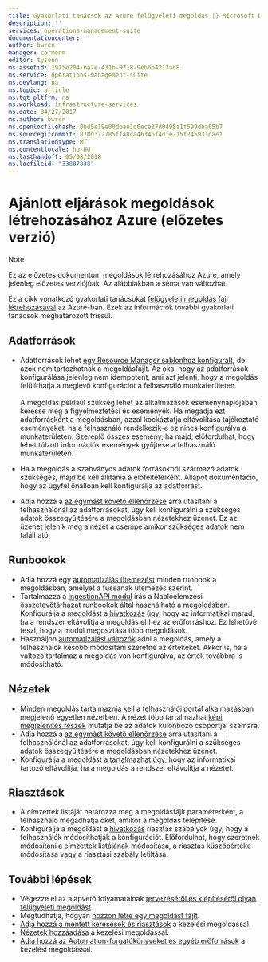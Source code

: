 ```yaml
---
title: Gyakorlati tanácsok az Azure felügyeleti megoldás |} Microsoft Docs
description: ''
services: operations-management-suite
documentationcenter: ''
author: bwren
manager: carmonm
editor: tysonn
ms.assetid: 1915e204-ba7e-431b-9718-9eb6b4213ad8
ms.service: operations-management-suite
ms.devlang: na
ms.topic: article
ms.tgt_pltfrm: na
ms.workload: infrastructure-services
ms.date: 04/27/2017
ms.author: bwren
ms.openlocfilehash: 0bd5e19e00dbae1d0ece27d0498a1f599dba05b7
ms.sourcegitcommit: 870d372785ffa8ca46346f4dfe215f245931dae1
ms.translationtype: MT
ms.contentlocale: hu-HU
ms.lasthandoff: 05/08/2018
ms.locfileid: "33887838"
---
```

# <a name="best-practices-for-creating-management-solutions-in-azure-preview"></a>Ajánlott eljárások megoldások létrehozásához Azure (előzetes verzió)
> [!NOTE]
> Ez az előzetes dokumentum megoldások létrehozásához Azure, amely jelenleg előzetes verziójúak. Az alábbiakban a séma van változhat.  

Ez a cikk vonatkozó gyakorlati tanácsokat [felügyeleti megoldás fájl létrehozásával](monitoring-solutions-solution-file.md) az Azure-ban.  Ezek az információk további gyakorlati tanácsok meghatározott frissül.

## <a name="data-sources"></a>Adatforrások
- Adatforrások lehet [egy Resource Manager sablonhoz konfigurált](../log-analytics/log-analytics-template-workspace-configuration.md), de azok nem tartozhatnak a megoldásfájlt.  Az oka, hogy az adatforrások konfigurálása jelenleg nem idempotent, ami azt jelenti, hogy a megoldás felülírhatja a meglévő konfigurációt a felhasználó munkaterületen.<br><br>A megoldás például szükség lehet az alkalmazások eseménynaplójában keresse meg a figyelmeztetési és események.  Ha megadja ezt adatforrásként a megoldásban, azzal kockáztatja eltávolítása tájékoztató eseményeket, ha a felhasználó rendelkezik-e ez nincs konfigurálva a munkaterületen.  Szereplő összes esemény, ha majd, előfordulhat, hogy lehet túlzott információk események gyűjtése a felhasználó munkaterületen.

- Ha a megoldás a szabványos adatok forrásokból származó adatok szükséges, majd be kell állítania a előfeltételként.  Állapot dokumentáció, hogy az ügyfél önállóan kell konfigurálja az adatforrást.  
- Adja hozzá a [az egymást követő ellenőrzése](../log-analytics/log-analytics-view-designer-tiles.md) arra utasítani a felhasználónál az adatforrásokat, úgy kell konfigurálni a szükséges adatok összegyűjtésére a megoldásban nézetekhez üzenet.  Ez az üzenet jelenik meg a nézet a csempe amikor szükséges adatok nem található.


## <a name="runbooks"></a>Runbookok
- Adja hozzá egy [automatizálás ütemezést](../automation/automation-schedules.md) minden runbook a megoldásban, amelyet a fussanak ütemezés szerint.
- Tartalmazza a [IngestionAPI modul](https://www.powershellgallery.com/packages/OMSIngestionAPI/1.5) írás a Naplóelemzési összetevőtárházat runbookok által használható a megoldásban.  Konfigurálja a megoldást a [hivatkozás](monitoring-solutions-solution-file.md#solution-resource) úgy, hogy az informatikai marad, ha a rendszer eltávolítja a megoldás ehhez az erőforráshoz.  Ez lehetővé teszi, hogy a modul megosztása több megoldások.
- Használjon [automatizálási változók](../automation/automation-schedules.md) adni a megoldás, amely a felhasználók később módosítani szeretné az értékeket.  Akkor is, ha a változó tartalmaz a megoldás van konfigurálva, az érték továbbra is módosítható.

## <a name="views"></a>Nézetek
- Minden megoldás tartalmaznia kell a felhasználói portál alkalmazásban megjelenő egyetlen nézetben.  A nézet több tartalmazhat [képi megjelenítés részek](../log-analytics/log-analytics-view-designer-parts.md) mutatja be az adatok különböző csoportjai számára.
- Adja hozzá a [az egymást követő ellenőrzése](../log-analytics/log-analytics-view-designer-tiles.md) arra utasítani a felhasználónál az adatforrásokat, úgy kell konfigurálni a szükséges adatok összegyűjtésére a megoldásban nézetekhez üzenet.
- Konfigurálja a megoldást a [tartalmazhat](monitoring-solutions-solution-file.md#solution-resource) úgy, hogy az informatikai tartozó eltávolítja, ha a megoldás a rendszer eltávolítja a nézetet.

## <a name="alerts"></a>Riasztások
- A címzettek listáját határozza meg a megoldásfájlt paraméterként, a felhasználó megadhatja őket, amikor a megoldás telepítése.
- Konfigurálja a megoldást a [hivatkozás](monitoring-solutions-solution-file.md#solution-resource) riasztás szabályok úgy, hogy a felhasználók módosíthatják a konfigurációt.  Előfordulhat, hogy szeretnék módosítani a címzettek listájának módosítása, a riasztás küszöbértéke módosítása vagy a riasztási szabály letiltása. 


## <a name="next-steps"></a>További lépések
* Végezze el az alapvető folyamatainak [tervezéséről és kiépítéséről olyan felügyeleti megoldást](monitoring-solutions-creating.md).
* Megtudhatja, hogyan [hozzon létre egy megoldást fájlt](monitoring-solutions-solution-file.md).
* [Adja hozzá a mentett keresések és riasztások](monitoring-solutions-resources-searches-alerts.md) a kezelési megoldással.
* [Nézetek hozzáadása](monitoring-solutions-resources-views.md) a kezelési megoldással.
* [Adja hozzá az Automation-forgatókönyveket és egyéb erőforrások](monitoring-solutions-resources-automation.md) a kezelési megoldással.

